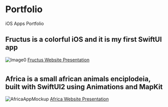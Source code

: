 # Portfolio
iOS Apps Portfolio

## Fructus is a colorful iOS and it is my first SwiftUI app
![Image0](https://user-images.githubusercontent.com/76659585/128456422-a87ae328-3ea9-4975-8522-efc4b294814c.png)
[Fructus Website Presentation](https://cristianogaliano.github.io/Fructus_SwiftUI/)



#




## Africa is a small african animals enciplodeia, built with SwiftUI2 using Animations and MapKit
![AfricaAppMockup](https://user-images.githubusercontent.com/76659585/128451076-bea5c0a8-ad0c-4763-bb14-2a52c863a331.png)
[Africa Website Presentation](https://cristianogaliano.github.io/Africa-SwiftUI2/)


